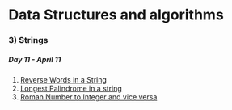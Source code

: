 
# Data Structures and algorithms
### 3) Strings
##### Day 11 - April 11
1. [Reverse Words in a String]()
2. [Longest Palindrome in a string]()
3. [Roman Number to Integer and vice versa]()